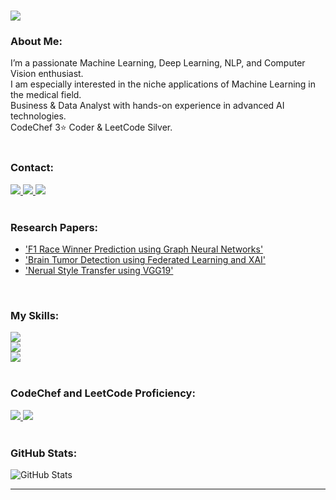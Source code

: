 <h1 align="left">
    <img src="https://readme-typing-svg.herokuapp.com/?font=Righteous&size=35&center=true&vCenter=true&width=500&height=70&duration=4000&lines=Hola!!+👋;+This+is+Kapil+Kashyap!;" />
</h1>

<div align="left">
  <h3>About Me:</h3>
  I’m a passionate Machine Learning, Deep Learning, NLP, and Computer Vision enthusiast.<br>
  I am especially interested in the niche applications of Machine Learning in the medical field.<br>
  Business & Data Analyst with hands-on experience in advanced AI technologies.<br>
  CodeChef 3⭐ Coder & LeetCode Silver.
</div>
<br />

<div align="left">
  <h3>Contact:</h3>
  <a href="mailto:kapilkashyap3105@gmail.com?body=Hello">
    <img src="https://img.shields.io/badge/Gmail-333333?style=for-the-badge&logo=gmail&logoColor=red" />
  </a>
  <a href="https://www.linkedin.com/in/kapil-kashyap-523b79225/" target="_blank">
    <img src="https://img.shields.io/badge/LinkedIn-0077B5?style=for-the-badge&logo=linkedin&logoColor=white" />
  </a>
  <a href="https://kapilkashyap.netlify.app/" target="_blank">
     <img src="https://img.shields.io/badge/Portfolio-FF5722?style=for-the-badge&logo=todoist&logoColor=white" />
  </a>
</div>

<br />

<div align="left">
  <h3>Research Papers:</h3>
  <ul>
    <li><a href="#">'F1 Race Winner Prediction using Graph Neural Networks'</a></li>
    <li><a href="#">'Brain Tumor Detection using Federated Learning and XAI'</a></li>
    <li><a href="#">'Nerual Style Transfer using VGG19'</a></li>
  </ul>
</div>
<br />

<div align="left">
  <h3>My Skills:</h3>
  <img src="https://skillicons.dev/icons?i=python,keras,tensorflow,pytorch,scikit,opencv,flask,git,github,cpp,java" /><br>
  <img src="https://skillicons.dev/icons?i=react,redux,nodejs,express,mongodb,html,css,tailwind,figma,vscode,git" /><br>
  <img src="https://skillicons.dev/icons?i=graphql,postgres,sqlite,webdev,docker,aws" />
</div>

<br />

<div align="left">
  <h3>CodeChef and LeetCode Proficiency:</h3>
  <a href="https://www.codechef.com/users/bytehacker">
    <img src="https://img.shields.io/badge/CodeChef-3%20Star-5C1E10?style=for-the-badge&logo=codechef&logoColor=white" />
  </a>
  <a href="https://leetcode.com/kapilkashyap/">
    <img src="https://img.shields.io/badge/LeetCode-Silver-0A74DA?style=for-the-badge&logo=leetcode&logoColor=white" />
  </a>
</div>

<br />

<div align="left">
  <h3>GitHub Stats:</h3>
  <img src="https://github-readme-stats.vercel.app/api?username=kapilkashyap&show_icons=true&theme=radical" alt="GitHub Stats" />
</div>

<hr />
